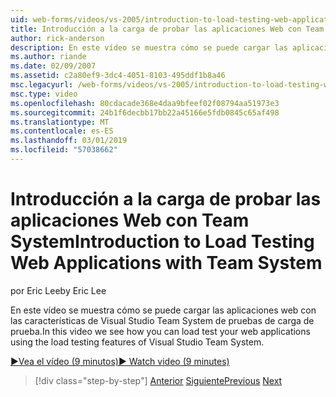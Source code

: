 ```yaml
---
uid: web-forms/videos/vs-2005/introduction-to-load-testing-web-applications-with-team-system
title: Introducción a la carga de probar las aplicaciones Web con Team System | Microsoft Docs
author: rick-anderson
description: En este vídeo se muestra cómo se puede cargar las aplicaciones web con las características de Visual Studio Team System de pruebas de carga de prueba.
ms.author: riande
ms.date: 02/09/2007
ms.assetid: c2a80ef9-3dc4-4051-8103-495ddf1b8a46
msc.legacyurl: /web-forms/videos/vs-2005/introduction-to-load-testing-web-applications-with-team-system
msc.type: video
ms.openlocfilehash: 80cdacade368e4daa9bfeef02f08794aa51973e3
ms.sourcegitcommit: 24b1f6decbb17bb22a45166e5fdb0845c65af498
ms.translationtype: MT
ms.contentlocale: es-ES
ms.lasthandoff: 03/01/2019
ms.locfileid: "57038662"
---
```

<a name="introduction-to-load-testing-web-applications-with-team-system"></a><span data-ttu-id="839c3-103">Introducción a la carga de probar las aplicaciones Web con Team System</span><span class="sxs-lookup"><span data-stu-id="839c3-103">Introduction to Load Testing Web Applications with Team System</span></span>
====================
<span data-ttu-id="839c3-104">por Eric Lee</span><span class="sxs-lookup"><span data-stu-id="839c3-104">by Eric Lee</span></span>

<span data-ttu-id="839c3-105">En este vídeo se muestra cómo se puede cargar las aplicaciones web con las características de Visual Studio Team System de pruebas de carga de prueba.</span><span class="sxs-lookup"><span data-stu-id="839c3-105">In this video we see how you can load test your web applications using the load testing features of Visual Studio Team System.</span></span>

[<span data-ttu-id="839c3-106">&#9654;Vea el vídeo (9 minutos)</span><span class="sxs-lookup"><span data-stu-id="839c3-106">&#9654; Watch video (9 minutes)</span></span>](https://channel9.msdn.com/Blogs/ASP-NET-Site-Videos/introduction-to-load-testing-web-applications-with-team-system)

> [!div class="step-by-step"]
> <span data-ttu-id="839c3-107">[Anterior](introduction-to-testing-web-applications-with-team-system.md)
> [Siguiente](introduction-to-manual-testing-with-team-system.md)</span><span class="sxs-lookup"><span data-stu-id="839c3-107">[Previous](introduction-to-testing-web-applications-with-team-system.md)
[Next](introduction-to-manual-testing-with-team-system.md)</span></span>
